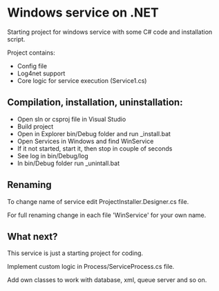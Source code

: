 # Windows service on .NET

Starting project for windows service with some C# code and installation script.

Project contains:

- Config file
- Log4net support
- Core logic for service execution (Service1.cs)

## Compilation, installation, uninstallation:

- Open sln or csproj file in Visual Studio
- Build project
- Open in Explorer bin/Debug folder and run _install.bat
- Open Services in Windows and find WinService
- If it not started, start it, then stop in couple of seconds
- See log in bin/Debug/log
- In bin/Debug folder run _unintall.bat

## Renaming

To change name of service edit ProjectInstaller.Designer.cs file.

For full renaming change in each file 'WinService' for your own name.

## What next?

This service is just a starting project for coding.

Implement custom logic in Process/ServiceProcess.cs file.

Add own classes to work with database, xml, queue server and so on.


